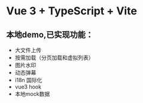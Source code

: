 # Vue 3 + TypeScript + Vite

## 本地demo,已实现功能：
- 大文件上传
- 按需加载（分页加载和虚拟列表）
- 图片水印
- 动态弹幕
- i18n 国际化
- vue3 hook
- 本地mock数据

